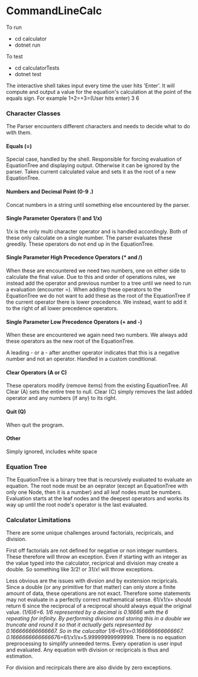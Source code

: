 # CommandLineCalc

To run
* cd calculator
* dotnet run

To test
* cd calculatorTests
* dotnet test

The interactive shell takes input every time the user hits 'Enter'. It will compute and output a value for the equation's calculation at the point of the
equals sign. For example
1+2=+3=(User hits enter)
3
6

### Character Classes

The Parser encounters different characters and needs to decide what to do with them.

#### Equals (=)
Special case, handled by the shell. Responsible for forcing evaluation of EquationTree and displaying output. Otherwise it can be ignored by the parser. Takes current calculated value and sets it as the root of a new EquationTree.

#### Numbers and Decimal Point (0-9 .)
Concat numbers in a string until something else encountered by the parser.

#### Single Parameter Operators (! and 1/x)
1/x is the only multi character operator and is handled accordingly. Both of these only calculate on a single number. The parser evaluates these greedily. These operators do not end up in the EquationTree.

#### Single Parameter High Precedence Operators (* and /)
When these are encountered we need two numbers, one on either side to calculate the final value. Due to this and order of operations rules, we instead add the operator and previous number to a tree until we need to run a evaluation (encounter =). When adding these operators to the EquationTree we do not want to add these as the root of the EquationTree if the current operator there is lower precedence. We instead, want to add it to the right of all lower precedence operators.

#### Single Parameter Low Precedence Operators (+ and -)
When these are encountered we again need two numbers. We always add these operators as the new root of the EquationTree.

A leading - or a - after another operator indicates that this is a negative number and not an operator. Handled in a custom conditional.

#### Clear Operators (A or C)
These operators modify (remove items) from the existing EquationTree. All Clear (A) sets the entire tree to null. Clear (C) simply removes the last added operator and any numbers (if any) to its right.

#### Quit (Q)
When quit the program.

#### Other
Simply ignored, includes white space

### Equation Tree
The EquationTree is a binary tree that is recursively evaluated to evaluate an equation. The root node must be an oeprator (except an EquationTree with only one Node, then it is a number) and all leaf nodes must be numbers. Evaluation starts at the leaf nodes and the deepest operators and works its way up until the root node's operator is the last evaluated.

### Calculator Limitations
There are some unique challenges around factorials, recipricals, and division.

First off factorials are not defined for negative or non integer numbers. These therefore will throw an exception. Even if starting with an integer as the value typed into the calculator, reciprical and division may create a double. So something like 3/2! or 31/x! will throw exceptions.

Less obvious are the issues with divsion and by exstension recipricals. Since a double (or any primitive for that matter) can only store a finite amount of data, these operations are not exact. Therefore some statements may not evaluate in a perfectly correct mathematical sense. 61/x1/x= should return 6 since the reciprocal of a reciprocal should always equal the original value. (1/6)*6=6. 1/6 represented by a decimal is 0.16666 with the 6 repeating for infinity. By performing division and storing this in a double we truncate and round it so that it actually gets represented by 0.166666666666667. So in the calucaltor 1/6=61/x=0.166666666666667. 0.166666666666667*6=61/x1/x=5.99999999999999. There is no equation preprocessing to simplify unneeded terms. Every operation is user input and evaluated. Any equation with division or recipricals is thus and estimation.

For division and recirpicals there are also divide by zero exceptions.
